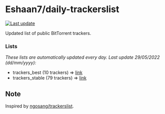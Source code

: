 
# Eshaan7/daily-trackerslist 

[![Last update](https://img.shields.io/badge/Last%20update-29/05/2022-blue.svg)](#)

Updated list of public BitTorrent trackers.

### Lists
*These lists are automatically updated every day. Last update 29/05/2022 (_dd/mm/yyyy_):*

* trackers_best (10 trackers) => [link](https://raw.githubusercontent.com/eshaan7/daily-trackerslist/master/trackers_best.txt)
* trackers_stable (79 trackers) => [link](https://raw.githubusercontent.com/eshaan7/daily-trackerslist/master/trackers_stable.txt)

## Note

Inspired by [ngosang/trackerslist](https://github.com/ngosang/trackerslist).
